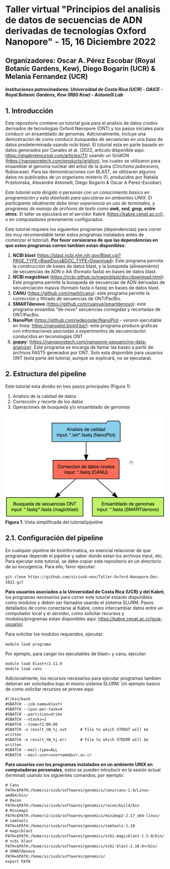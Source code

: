 # Taller virtual "Principios del analisis de datos de secuencias de ADN derivadas de tecnologías Oxford Nanopore" - 15, 16 Diciembre 2022
## Organizadores: Oscar A. Pérez Escobar (Royal Botanic Gardens, Kew), Diego Bogarín (UCR) & Melania Fernandez (UCR)
##### Instituciones patrocinadoras: Universidad de Costa Rica (UCR) - OAICE - Royal Botanic Gardens, Kew (RBG Kew) - Antonelli Lab

## 1. Introducción
Este repositorio contiene un tutorial guia para el analisis de datos crudos derivados de tecnologias Oxford Nanopore (ONT) y los pasos iniciales para conducir un ensamblado de genomas. Adicionalmente, incluye una demostración de como conducir busquedas de secuencias en una base de datos predeterminada usando ncbi blast. El tutorial esta en parte basado en datos generados por Canales et al. (2022, articulo disponible aqui: https://gigabytejournal.com/articles/71) usando un GridION (https://nanoporetech.com/products/gridion), los cuales se utilizaron para ensamblar el genoma nuclear del arbol de la quina (_Cinchona pubescens_, Rubiaceae). Para las demonstraciones con BLAST, se utilizaran algunos datos no publicados de un organismo misterio (!), producidos por Natalia Przelomska, Alexandre Antonelli, Diego Bogarín & Oscar A Pérez-Escobar).

_Este tutorial esta dirigido a personas con un conocimiento basico en programación y esta diseñado para ejecutarse en ambientes UNIX. El participante idealmente debe tener experiencia en uso de terminales, y programas de manejo de archivos de texto como **awk, sed, grep, entre otros.**_ El taller se ejecutará en el servidor Kabré (https://kabre.cenat.ac.cr/), o en computadores previamente configurados. 

Este tutorial requiere los siguientes programas (dependencias) para correr (es muy recomendable tener estos programas instalados antes de comenzar el tutorial). **Por favor cersiorarse de que las dependencias en que estos programas corren tambien estan disponibles**:
1. **NCBI blast** (https://blast.ncbi.nlm.nih.gov/Blast.cgi?PAGE_TYPE=BlastDocs&DOC_TYPE=Download): Este programa permite la construcción de bases de datos blast, y la busqueda (alineamiento) de secuencias de ADN o AA (formato fasta) en bases de datos blast. 
2. **NCBI magicblast** (https://ncbi.github.io/magicblast/doc/download.html): Este programa permite la busqueda de secuencias de ADN derivadas de secuenciación masiva (formato fasta o fastq) en bases de datos blast.
3. **CANU** (https://github.com/marbl/canu): este programa permite la corrección y filtrado de secuencias de ONT/PacBio.  
4. **SMARTdenovo** (https://github.com/ruanjue/smartdenovo): este programa ensambla "de-novo" secuencias corregidas y recortadas de ONT/PacBio.
5. **NanoPlot** (https://github.com/wdecoster/NanoPlot - version ejecutable en linea: https://nanoplot.bioinf.be/): este programa produce graficas con informaciones asociadas a experimentos de secuenciación conducidos en teconologias ONT 
6. **guppy**: (https://nanoporetech.com/nanopore-sequencing-data-analysis). Este programa se encarga de llamar las bases a partir de archivos FAST5 generados por ONT. Solo esta disponible para usuarios ONT (esta parte del tutorial, aunque se explicará, no se ejecutara).

## 2. Estructura del pipeline
Este tutorial esta dividio en tres pasos principales (Figura 1):
1. Analisis de la calidad de datos 
2. Corrección y recorte de los datos 
3. Operaciones de busqueda y/o ensamblado de genomas

![Figure 1](https://github.com/siriusb-nox/Taller-Oxford-Nanopore-Dec-2022/blob/main/IMG/pipeline_overview_v0_OP_14122022.png?raw=true)
**Figura 1**: Vista simplificada del tutorial/pipeline

## 2.1. Configuración del pipeline
En cualquier pipeline de bioinformatica, es esencial relacionar de que programas depende el pipeline y saber donde estan los archivos input, etc. Para ejecutar este tutorial, se debe copiar este repositorio en un directorio de su escogencia. Para ello, favor ejecutar:

`git clone https://github.com/siriusb-nox/Taller-Oxford-Nanopore-Dec-2022.git`

**Para usuarios asociados a la Universidad de Costa Rica (UCR) y del Kabré**, los programas necesarios para correr este tutorial estarán disponibles como modulos y deben ser llamados usando el sistema SLURM. Pasos detallados de como conectarse al Kabre, como intercambiar datos entre un computador local y el servidor, como solicitar recursos y modulos/programas estan disponibles aqui: https://kabre.cenat.ac.cr/guia-usuario/. 

Para solicitar los modulos requeridos, ejecutar:

`module load programa`

Por ejemplo, para cargar los ejecutables de blast+ y canu, ejecutar:

```
module load blast+/2.11.0
module load canu
```

Adicionalmente, los recursos necesarios para ejecutar programas tambien deberan ser solicitados bajo el mismo sistema SLURM. Un ejemplo basico de como solicitar recursos se provee aqui:

```
#!/bin/bash
#SBATCH --job-name=blast+
#SBATCH --cpus-per-task=4
#SBATCH --partition=dribe
#SBATCH --ntasks=1
#SBATCH --time=72:00:00
#SBATCH -o result_%N_%j.out      # File to which STDOUT will be written
#SBATCH -e result_%N_%j.err      # File to which STDERR will be written
#SBATCH --mail-type=ALL
#SBATCH --mail-user=username@ucr.ac.cr
```

**Para usuarios con los programas instalados en un ambiente UNIX en computadoras personales**, estos se pueden introducir en la sesión actual (terminal) usando los siguientes comandos, por ejemplo:

```
# Canu
PATH=$PATH:/home/siriusb/softwares/genomics/canu/canu-1.9/Linux-amd64/bin/
# Racon 
PATH=$PATH:/home/siriusb/softwares/genomics/racon/build/bin
# Minimap2
PATH=$PATH:/home/siriusb/softwares/genomics/minimap2-2.17_x64-linux/
# samtools
PATH=$PATH:/home/siriusb/softwares/genomics/samtools-1.10
# magicblast
PATH=$PATH:/home/siriusb/softwares/genomics/ncbi-magicblast-1.5.0/bin/
# ncbi blast
PATH=$PATH:/home/siriusb/softwares/genomics/ncbi-blast-2.10.0+/bin/
# SMARTdenovo
PATH=$PATH:/home/siriusb/softwares/genomics/
export PATH

```



